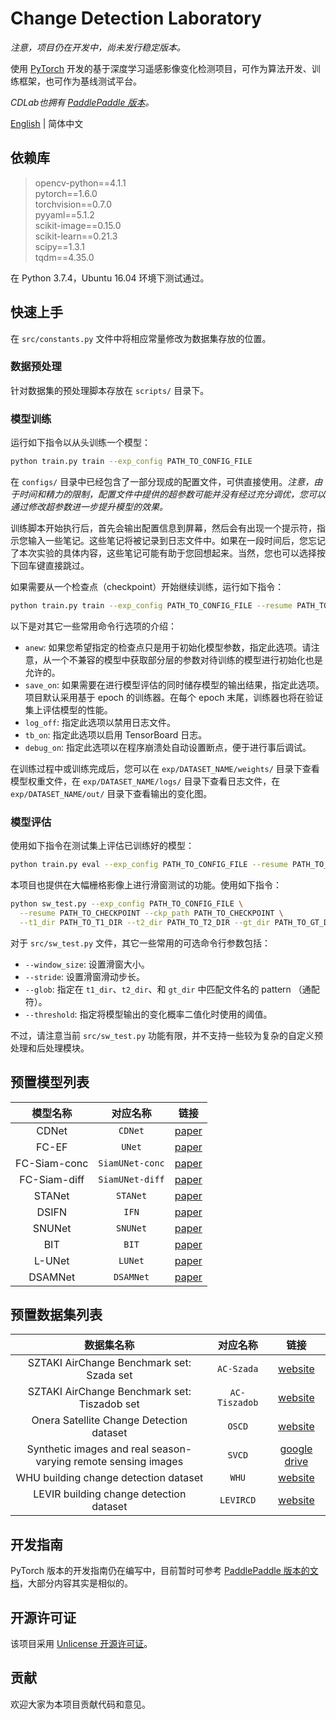 # Change Detection Laboratory

*注意，项目仍在开发中，尚未发行稳定版本。*

使用 [PyTorch](https://pytorch.org/) 开发的基于深度学习遥感影像变化检测项目，可作为算法开发、训练框架，也可作为基线测试平台。

*CDLab也拥有 [PaddlePaddle 版本](https://github.com/Bobholamovic/CDLab-PP)。*

[English](README.md) | 简体中文

## 依赖库

> opencv-python==4.1.1  
  pytorch==1.6.0  
  torchvision==0.7.0  
  pyyaml==5.1.2  
  scikit-image==0.15.0  
  scikit-learn==0.21.3  
  scipy==1.3.1  
  tqdm==4.35.0

在 Python 3.7.4，Ubuntu 16.04 环境下测试通过。

## 快速上手

在 `src/constants.py` 文件中将相应常量修改为数据集存放的位置。

### 数据预处理

针对数据集的预处理脚本存放在 `scripts/` 目录下。

### 模型训练

运行如下指令以从头训练一个模型：

```bash
python train.py train --exp_config PATH_TO_CONFIG_FILE
```

在 `configs/` 目录中已经包含了一部分现成的配置文件，可供直接使用。*注意，由于时间和精力的限制，配置文件中提供的超参数可能并没有经过充分调优，您可以通过修改超参数进一步提升模型的效果。*

训练脚本开始执行后，首先会输出配置信息到屏幕，然后会有出现一个提示符，指示您输入一些笔记。这些笔记将被记录到日志文件中。如果在一段时间后，您忘记了本次实验的具体内容，这些笔记可能有助于您回想起来。当然，您也可以选择按下回车键直接跳过。

如果需要从一个检查点（checkpoint）开始继续训练，运行如下指令：

```bash
python train.py train --exp_config PATH_TO_CONFIG_FILE --resume PATH_TO_CHECKPOINT
```

以下是对其它一些常用命令行选项的介绍：

- `anew`: 如果您希望指定的检查点只是用于初始化模型参数，指定此选项。请注意，从一个不兼容的模型中获取部分层的参数对待训练的模型进行初始化也是允许的。
- `save_on`: 如果需要在进行模型评估的同时储存模型的输出结果，指定此选项。项目默认采用基于 epoch 的训练器。在每个 epoch 末尾，训练器也将在验证集上评估模型的性能。
- `log_off`: 指定此选项以禁用日志文件。
- `tb_on`: 指定此选项以启用 TensorBoard 日志。
- `debug_on`: 指定此选项以在程序崩溃处自动设置断点，便于进行事后调试。

在训练过程中或训练完成后，您可以在 `exp/DATASET_NAME/weights/` 目录下查看模型权重文件，在 `exp/DATASET_NAME/logs/` 目录下查看日志文件，在 `exp/DATASET_NAME/out/` 目录下查看输出的变化图。

### 模型评估

使用如下指令在测试集上评估已训练好的模型：

```bash
python train.py eval --exp_config PATH_TO_CONFIG_FILE --resume PATH_TO_CHECKPOINT --save_on --subset test
```

本项目也提供在大幅栅格影像上进行滑窗测试的功能。使用如下指令：

```bash
python sw_test.py --exp_config PATH_TO_CONFIG_FILE \
  --resume PATH_TO_CHECKPOINT --ckp_path PATH_TO_CHECKPOINT \
  --t1_dir PATH_TO_T1_DIR --t2_dir PATH_TO_T2_DIR --gt_dir PATH_TO_GT_DIR
```

对于 `src/sw_test.py` 文件，其它一些常用的可选命令行参数包括：
- `--window_size`: 设置滑窗大小。
- `--stride`: 设置滑窗滑动步长。
- `--glob`: 指定在 `t1_dir`、`t2_dir`、和 `gt_dir` 中匹配文件名的 pattern （通配符）。
- `--threshold`: 指定将模型输出的变化概率二值化时使用的阈值。

不过，请注意当前 `src/sw_test.py` 功能有限，并不支持一些较为复杂的自定义预处理和后处理模块。

## 预置模型列表

模型名称 | 对应名称 | 链接
:-:|:-:|:-:
CDNet | `CDNet` | [paper](https://doi.org/10.1007/s10514-018-9734-5)
FC-EF | `UNet` | [paper](https://ieeexplore.ieee.org/abstract/document/8451652)
FC-Siam-conc | `SiamUNet-conc` | [paper](https://ieeexplore.ieee.org/abstract/document/8451652)
FC-Siam-diff | `SiamUNet-diff` | [paper](https://ieeexplore.ieee.org/abstract/document/8451652)
STANet | `STANet` | [paper](https://www.mdpi.com/2072-4292/12/10/1662)
DSIFN | `IFN` | [paper](https://www.sciencedirect.com/science/article/pii/S0924271620301532)
SNUNet | `SNUNet` | [paper](https://ieeexplore.ieee.org/document/9355573)
BIT | `BIT` | [paper](https://ieeexplore.ieee.org/document/9491802)
L-UNet | `LUNet` | [paper](https://ieeexplore.ieee.org/document/9352207)
DSAMNet | `DSAMNet` | [paper](https://ieeexplore.ieee.org/document/9467555)

## 预置数据集列表

数据集名称 | 对应名称 | 链接
:-:|:-:|:-:
SZTAKI AirChange Benchmark set: Szada set | `AC-Szada` | [website](http://web.eee.sztaki.hu/remotesensing/airchange_benchmark.html)
SZTAKI AirChange Benchmark set: Tiszadob set | `AC-Tiszadob` | [website](http://web.eee.sztaki.hu/remotesensing/airchange_benchmark.html)
Onera Satellite Change Detection dataset | `OSCD` | [website](https://rcdaudt.github.io/oscd/)
Synthetic images and real season-varying remote sensing images | `SVCD` | [google drive](https://drive.google.com/file/d/1GX656JqqOyBi_Ef0w65kDGVto-nHrNs9)
WHU building change detection dataset | `WHU` | [website](http://study.rsgis.whu.edu.cn/pages/download/building_dataset.html)
LEVIR building change detection dataset | `LEVIRCD` | [website](https://justchenhao.github.io/LEVIR/)

## 开发指南

PyTorch 版本的开发指南仍在编写中，目前暂时可参考 [PaddlePaddle 版本的文档](https://github.com/Bobholamovic/CDLab-PP/docs)，大部分内容其实是相似的。

## 开源许可证

该项目采用 [Unlicense 开源许可证](/LICENSE)。

## 贡献

欢迎大家为本项目贡献代码和意见。